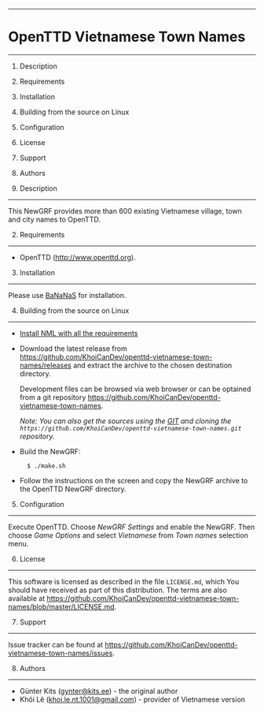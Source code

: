 ------------------------------------------------------------------------
OpenTTD Vietnamese Town Names
========================================================================
------------------------------------------------------------------------

1.  Description
2.  Requirements
3.  Installation
4.  Building from the source on Linux
5.  Configuration
6.  License
7.  Support
8.  Authors

1. Description
--------------

This NewGRF provides more than 600 existing Vietnamese village, town and
city names to OpenTTD.

2. Requirements
---------------

- OpenTTD (<http://www.openttd.org>).

3. Installation
---------------

Please use [BaNaNaS](http://bananas.openttd.org) for installation.

4. Building from the source on Linux
------------------------------------

- [Install NML with all the requirements](http://newgrf-specs.tt-wiki.net/wiki/NML:Getting_started#Linux)
- Download the latest release from
<https://github.com/KhoiCanDev/openttd-vietnamese-town-names/releases>
and extract the archive to the chosen destination directory.

    Development files can be browsed via web browser or can be optained
    from a git repository <https://github.com/KhoiCanDev/openttd-vietnamese-town-names>.

    *Note: You can also get the sources using the
    [GIT](http://git-scm.com/book/en/Getting-Started-Installing-Git) and
    cloning the `https://github.com/KhoiCanDev/openttd-vietnamese-town-names.git` repository.*

- Build the NewGRF:

        $ ./make.sh

- Follow the instructions on the screen and copy the NewGRF archive to
  the OpenTTD NewGRF directory.

5. Configuration
----------------

Execute OpenTTD. Choose *NewGRF Settings* and enable the NewGRF. Then
choose *Game Options* and select *Vietnamese* from *Town names*
selection menu.

6. License
----------

This software is licensed as described in the file `LICENSE.md`, which
You should have received as part of this distribution. The terms are
also available at
<https://github.com/KhoiCanDev/openttd-vietnamese-town-names/blob/master/LICENSE.md>.

7. Support
----------

Issue tracker can be found at
<https://github.com/KhoiCanDev/openttd-vietnamese-town-names/issues>.

8. Authors
----------

- Günter Kits (gynter@kits.ee) - the original author
- Khôi Lê (khoi.le.nt.1001@gmail.com) - provider of Vietnamese version
